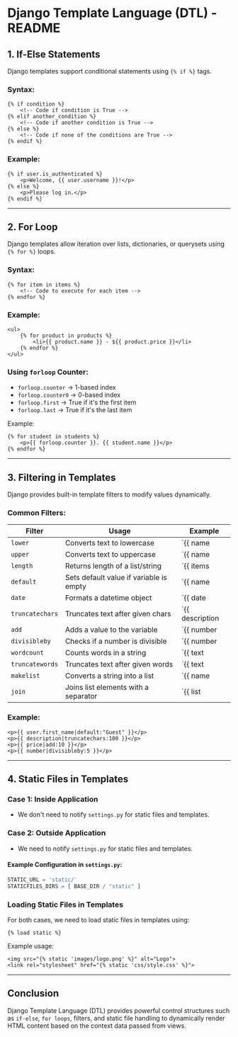 # Django Template Language (DTL) - README

## 1. If-Else Statements
Django templates support conditional statements using `{% if %}` tags.

### Syntax:
```django
{% if condition %}
    <!-- Code if condition is True -->
{% elif another_condition %}
    <!-- Code if another condition is True -->
{% else %}
    <!-- Code if none of the conditions are True -->
{% endif %}
```

### Example:
```django
{% if user.is_authenticated %}
    <p>Welcome, {{ user.username }}!</p>
{% else %}
    <p>Please log in.</p>
{% endif %}
```

---

## 2. For Loop
Django templates allow iteration over lists, dictionaries, or querysets using `{% for %}` loops.

### Syntax:
```django
{% for item in items %}
    <!-- Code to execute for each item -->
{% endfor %}
```

### Example:
```django
<ul>
    {% for product in products %}
        <li>{{ product.name }} - ${{ product.price }}</li>
    {% endfor %}
</ul>
```

### Using `forloop` Counter:
- `forloop.counter` → 1-based index
- `forloop.counter0` → 0-based index
- `forloop.first` → True if it's the first item
- `forloop.last` → True if it's the last item

Example:
```django
{% for student in students %}
    <p>{{ forloop.counter }}. {{ student.name }}</p>
{% endfor %}
```

---

## 3. Filtering in Templates
Django provides built-in template filters to modify values dynamically.

### Common Filters:

| Filter | Usage | Example |
|--------|-------|---------|
| `lower` | Converts text to lowercase | `{{ name|lower }}` |
| `upper` | Converts text to uppercase | `{{ name|upper }}` |
| `length` | Returns length of a list/string | `{{ items|length }}` |
| `default` | Sets default value if variable is empty | `{{ name|default:'Guest' }}` |
| `date` | Formats a datetime object | `{{ date|date:'Y-m-d' }}` |
| `truncatechars` | Truncates text after given chars | `{{ description|truncatechars:50 }}` |
| `add` | Adds a value to the variable | `{{ number|add:5 }}` |
| `divisibleby` | Checks if a number is divisible | `{{ number|divisibleby:3 }}` |
| `wordcount` | Counts words in a string | `{{ text|wordcount }}` |
| `truncatewords` | Truncates text after given words | `{{ text|truncatewords:10 }}` |
| `makelist` | Converts a string into a list | `{{ name|makelist }}` |
| `join` | Joins list elements with a separator | `{{ list|join:', ' }}` |

### Example:
```django
<p>{{ user.first_name|default:"Guest" }}</p>
<p>{{ description|truncatechars:100 }}</p>
<p>{{ price|add:10 }}</p>
<p>{{ number|divisibleby:5 }}</p>
```

---

## 4. Static Files in Templates

### Case 1: Inside Application
- We don't need to notify `settings.py` for static files and templates.

### Case 2: Outside Application
- We need to notify `settings.py` for static files and templates.

#### Example Configuration in `settings.py`:
```python
STATIC_URL = 'static/'
STATICFILES_DIRS = [ BASE_DIR / "static" ]
```

### Loading Static Files in Templates
For both cases, we need to load static files in templates using:
```django
{% load static %}
```

Example usage:
```django
<img src="{% static 'images/logo.png' %}" alt="Logo">
<link rel="stylesheet" href="{% static 'css/style.css' %}">
```

---

## Conclusion
Django Template Language (DTL) provides powerful control structures such as `if-else`, `for loops`, filters, and static file handling to dynamically render HTML content based on the context data passed from views.

